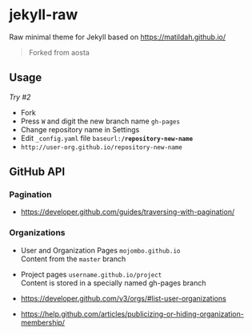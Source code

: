 # jekyll-raw

Raw minimal theme for Jekyll based on https://matildah.github.io/

> Forked from aosta

## Usage

*Try #2*

* Fork
* Press `W` and digit the new branch name `gh-pages`
* Change repository name in Settings
* Edit `_config.yaml` file `baseurl:`**`/repository-new-name`**
* `http://user-org.github.io/repository-new-name`

## GitHub API

### Pagination

* https://developer.github.com/guides/traversing-with-pagination/

### Organizations

* User and Organization Pages `mojombo.github.io`  
  Content from the `master` branch

* Project pages `username.github.io/project`  
  Content is stored in a specially named gh-pages branch

* https://developer.github.com/v3/orgs/#list-user-organizations
* https://help.github.com/articles/publicizing-or-hiding-organization-membership/
